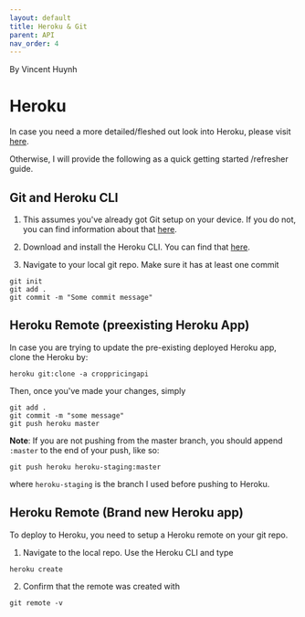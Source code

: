 ```yaml
---
layout: default
title: Heroku & Git
parent: API
nav_order: 4
---
```


By Vincent Huynh

# Heroku

In case you need a more detailed/fleshed out look into Heroku, please visit [here](https://devcenter.heroku.com/articles/git#prerequisites-install-git-and-the-heroku-cli).

Otherwise, I will provide the following as a quick getting started /refresher guide.

## Git and Heroku CLI

1. This assumes you've already got Git setup on your device. If you do not, you can find information about that [here](https://git-scm.com/book/en/v2/Getting-Started-Installing-Git).

2. Download and install the Heroku CLI. You can find that [here](https://devcenter.heroku.com/articles/heroku-cli#download-and-install).

3. Navigate to your local git repo. Make sure it has at least one commit

```
git init
git add .
git commit -m "Some commit message"
```

## Heroku Remote (preexisting Heroku App)

In case you are trying to update the pre-existing deployed Heroku app, clone the Heroku by:

```
heroku git:clone -a croppricingapi
```

Then, once you've made your changes, simply

```
git add .
git commit -m "some message"
git push heroku master
```

**Note**: If you are not pushing from the master branch, you should append `:master` to the end of your push, like so:

```
git push heroku heroku-staging:master
```

where `heroku-staging` is the branch I used before pushing to Heroku.

## Heroku Remote (Brand new Heroku app)

To deploy to Heroku, you need to setup a Heroku remote on your git repo.

1. Navigate to the local repo. Use the Heroku CLI and type

```
heroku create
```

2. Confirm that the remote was created with

```
git remote -v
```
